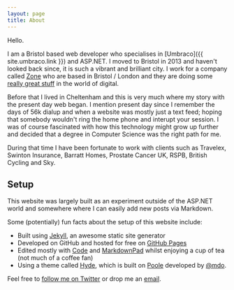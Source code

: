 ```yaml
---
layout: page
title: About
---
```


Hello.

I am a Bristol based web developer who specialises in [Umbraco]({{ site.umbraco.link }}) and ASP.NET. I moved to Bristol in 2013 and haven't looked back since, it is such a vibrant and brilliant city. I work for a company called [Zone](https://www.zonedigital.com/uk/) who are based in Bristol / London and they are doing some [really great stuff](https://www.zonedigital.com/uk/work/) in the world of digital.

Before that I lived in Cheltenham and this is very much where my story with the present day web began. I mention present day since I remember the days of 56k dialup and when a website was mostly just a text feed; hoping that somebody wouldn't ring the home phone and interupt your session. I was of course fascinated with how this technology might grow up further and decided that a degree in Computer Science was the right path for me.

During that time I have been fortunate to work with clients such as Travelex, Swinton Insurance, Barratt Homes, Prostate Cancer UK, RSPB, British Cycling and Sky.

## Setup

This website was largely built as an experiment outside of the ASP.NET world and somewhere where I can easily add new posts via Markdown.

Some (potentially) fun facts about the setup of this website include:

* Built using [Jekyll](http://jekyllrb.com), an awesome static site generator
* Developed on GitHub and hosted for free on [GitHub Pages](https://pages.github.com)
* Edited mostly with [Code](https://code.visualstudio.com/) and [MarkdownPad](http://markdownpad.com/) whilst enjoying a cup of tea (not much of a coffee fan)
* Using a theme called [Hyde](http://hyde.getpoole.com), which is built on [Poole](https://github.com/poole) developed by [@mdo](https://twitter.com/mdo).

Feel free to [follow me on Twitter](https://twitter.com/mozzy16) or drop me an [email](mailto:hello@tcmorris.net).